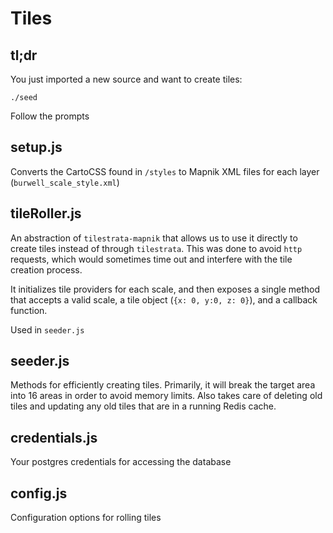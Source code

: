 # Tiles

## tl;dr
You just imported a new source and want to create tiles:

````
./seed
````

Follow the prompts


## setup.js
Converts the CartoCSS found in `/styles` to Mapnik XML files for each layer (`burwell_scale_style.xml`)


## tileRoller.js
An abstraction of `tilestrata-mapnik` that allows us to use it directly to create tiles instead of
through `tilestrata`. This was done to avoid `http` requests, which would sometimes time out and
interfere with the tile creation process.

It initializes tile providers for each scale, and then exposes a single method that accepts a valid
scale, a tile object (`{x: 0, y:0, z: 0}`), and a callback function.

Used in `seeder.js`


## seeder.js
Methods for efficiently creating tiles. Primarily, it will break the target area into 16 areas in order to avoid
memory limits. Also takes care of deleting old tiles and updating any old tiles that are in a running Redis cache.


## credentials.js
Your postgres credentials for accessing the database

## config.js
Configuration options for rolling tiles
